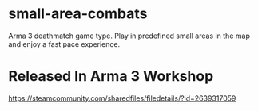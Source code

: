 # small-area-combats
Arma 3 deathmatch game type. Play in predefined small areas in the map and enjoy a fast pace experience.

# Released In Arma 3 Workshop
https://steamcommunity.com/sharedfiles/filedetails/?id=2639317059
